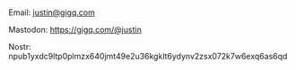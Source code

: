 ###

Email: justin@gigq.com

Mastodon: <a rel="me" href="https://gigq.com/@justin">https://gigq.com/@justin</a>

Nostr: npub1yxdc9ltp0plmzx640jmt49e2u36kgklt6ydynv2zsx072k7w6exq6as6qd

